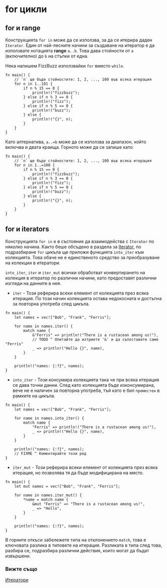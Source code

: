 # for цикли

## for и range

Конструкцията `for in` може да се използва, за да се итерира даден `Iterator`.
Един от най-лесните начини за създаване на итератор е да използвате нотацията **range** `a..b`.
Това дава стойности от `a` (включително) до `b`
на стъпки от една.

Нека напишем FizzBuzz използвайки `for` вместо `while`.

```rust,editable
fn main() {
    // `n` ще бъде стойностите: 1, 2, ..., 100 във всяка итерация
    for n in 1..101 {
        if n % 15 == 0 {
            println!("fizzbuzz");
        } else if n % 3 == 0 {
            println!("fizz");
        } else if n % 5 == 0 {
            println!("buzz");
        } else {
            println!("{}", n);
        }
    }
}
```

Като алтернатива, `a..=b` може да се използва за диапазон, който включва и двата краища.
Горното може да се запише като:

```rust,editable
fn main() {
    // `n` ще бъде стойностите: 1, 2, ..., 100 във всяка итерация
    for n in 1..=100 {
        if n % 15 == 0 {
            println!("fizzbuzz");
        } else if n % 3 == 0 {
            println!("fizz");
        } else if n % 5 == 0 {
            println!("buzz");
        } else {
            println!("{}", n);
        }
    }
}
```

## for и iterators

Конструкцията `for in` е в състояние да взаимодейства с  `Iterator` по няколко начина.
Както беше обсъдено в раздела за [Iterator][iter], по подразбиране `for`
цикъла ще приложи функцията `into_iter` към колекцията. Това обаче
не е единственото средство за преобразуване на колекции в итератори.

`into_iter`, `iter` и `iter_mut` всички обработват конвертирането на колекция
в итератор по различни начини, като предоставят различни изгледи на данните в нея.

* `iter` - Този реферира всеки елемент от колекцията през всяка итерация.
  По този начин колекцията остава недокосната и достъпна за повторна употреба след цикъла.

```rust,editable
fn main() {
    let names = vec!["Bob", "Frank", "Ferris"];

    for name in names.iter() {
        match name {
            &"Ferris" => println!("There is a rustacean among us!"),
            // TODO ^ Опитайте да изтриете '&' и да съпоставите само "Ferris"
            _ => println!("Hello {}", name),
        }
    }
    
    println!("names: {:?}", names);
}
```

* `into_iter` - Този консумира колекцията така че при всяка итерация се дава точни данни.
  След като колекцията бъде изконсумирана, вече не е
  наличен за повторна употреба, тъй като е бил `преместен` в рамките на цикъла.

```rust,editable,ignore,mdbook-runnable
fn main() {
    let names = vec!["Bob", "Frank", "Ferris"];

    for name in names.into_iter() {
        match name {
            "Ferris" => println!("There is a rustacean among us!"),
            _ => println!("Hello {}", name),
        }
    }
    
    println!("names: {:?}", names);
    // FIXME ^ Коментирайте този ред
}
```

* `iter_mut` - Този реферира всеки елемент от колекцията през всяка итерация, но позволява тя да бъде модифицирана на място.

```rust,editable
fn main() {
    let mut names = vec!["Bob", "Frank", "Ferris"];

    for name in names.iter_mut() {
        *name = match name {
            &mut "Ferris" => "There is a rustacean among us!",
            _ => "Hello",
        }
    }

    println!("names: {:?}", names);
}
```

В горните откъси забележете типа на отклонението `match`, това е ключовата разлика в типовете на итерация.
Разликата в типа след това, разбира се,
подразбира различни действия, които могат да бъдат извършени.

### Вижте също

[Итератори][iter]

[iter]: ../trait/iter.md
